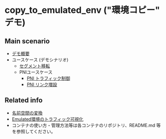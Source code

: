 # copy_to_emulated_env ("環境コピー" デモ)

## Main scenario

* [デモ概要](./doc/abstract.md)
* ユースケース (デモシナリオ)
  * [セグメント移転](./doc/move_seg/introduction.md)
  * PNIユースケース
    * [PNI トラフィック制御](./doc/pni_te/introduction.md)
    * [PNI リンク増設](./doc/pni_addlink/introduction.md)

## Related info

* [名前空間の変換](../../doc/system_architecture.md)
* [Emulated環境のトラフィック可視化](./visualize/README.md)
* コンテナの使い方・管理方法等は各コンテナのリポジトリ、README.md 等を参照してください。
